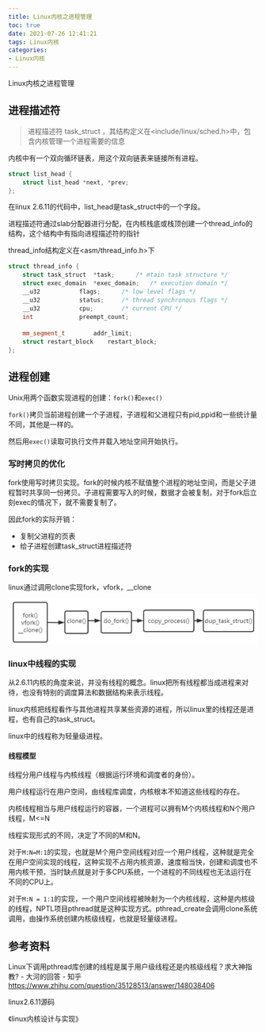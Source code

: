 ```yaml
---
title: Linux内核之进程管理
toc: true
date: 2021-07-26 12:41:21
tags: Linux内核
categories:
- Linux内核
---
```


Linux内核之进程管理

<!--more-->

## 进程描述符

> 进程描述符 task_struct ，其结构定义在<include/linux/sched.h>中，包含内核管理一个进程需要的信息

内核中有一个双向循环链表，用这个双向链表来链接所有进程。

```c++
struct list_head {
	struct list_head *next, *prev;
};
```

在linux 2.6.11的代码中，list_head是task_struct中的一个字段。

进程描述符通过slab分配器进行分配，在内核栈底或栈顶创建一个thread_info的结构，这个结构中有指向进程描述符的指针

thread_info结构定义在<asm/thread_info.h>下

```c++
struct thread_info {
	struct task_struct	*task;		/* mtain task structure */
	struct exec_domain	*exec_domain;	/* execution domain */
	__u32			flags;		/* low level flags */
	__u32			status;		/* thread synchronous flags */
	__u32			cpu;		/* current CPU */
	int 			preempt_count;

	mm_segment_t		addr_limit;	
	struct restart_block    restart_block;
};
```



## 进程创建

Unix用两个函数实现进程的创建：`fork()`和`exec()`

`fork()`拷贝当前进程创建一个子进程，子进程和父进程只有pid,ppid和一些统计量不同，其他是一样的。

然后用`exec()`读取可执行文件并载入地址空间开始执行。

### 写时拷贝的优化

fork使用写时拷贝实现。fork的时候内核不赋值整个进程的地址空间，而是父子进程暂时共享同一份拷贝。子进程需要写入的时候，数据才会被复制，对于fork后立刻exec的情况下，就不需要复制了。

因此fork的实际开销：

* 复制父进程的页表
* 给子进程创建task_struct进程描述符

### fork的实现

linux通过调用clone实现fork，vfork，__clone

![image-20210726133048556](Linux内核之进程管理/image-20210726214717977.png)

### linux中线程的实现

从2.6.11内核的角度来说，并没有线程的概念。linux把所有线程都当成进程来对待，也没有特别的调度算法和数据结构来表示线程。

linux内核把线程看作与其他进程共享某些资源的进程，所以linux里的线程还是进程，也有自己的task_struct。

linux中的线程称为轻量级进程。

#### 线程模型

线程分用户线程与内核线程（根据运行环境和调度者的身份）。

用户线程运行在用户空间，由线程库调度，内核根本不知道这些线程的存在。

内核线程相当与用户线程运行的容器，一个进程可以拥有M个内核线程和N个用户线程，M<=N

线程实现形式的不同，决定了不同的M和N。

对于`M:N=M:1`的实现，也就是M个用户空间线程对应一个用户线程，这种就是完全在用户空间实现的线程，这种实现不占用内核资源，速度相当快，创建和调度也不用内核干预，当时缺点就是对于多CPU系统，一个进程的不同线程也无法运行在不同的CPU上。

对于`M:N = 1:1`的实现，一个用户空间线程被映射为一个内核线程，这种是内核级的线程，NPTL项目pthread就是这种实现方式。pthread_create会调用clone系统调用，由操作系统创建内核级线程，也就是轻量级进程。











## 参考资料

Linux下调用pthread库创建的线程是属于用户级线程还是内核级线程？求大神指教? - 大河的回答 - 知乎 https://www.zhihu.com/question/35128513/answer/148038406

linux2.6.11源码

《linux内核设计与实现》

